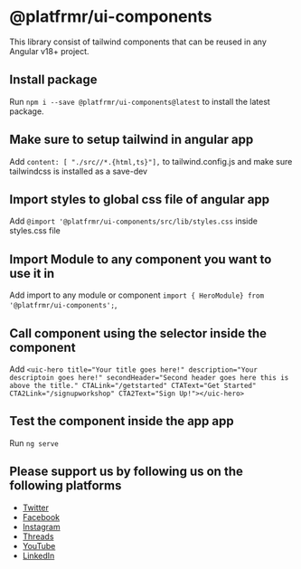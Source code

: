 # @platfrmr/ui-components

This library consist of tailwind components that can be reused in any Angular v18+ project.

## Install package

Run `npm i --save @platfrmr/ui-components@latest` to install the latest package.

## Make sure to setup tailwind in angular app

Add `content: [ "./src//*.{html,ts}"],` to tailwind.config.js and make sure tailwindcss is installed as a save-dev

## Import styles to global css file of angular app

Add `@import '@platfrmr/ui-components/src/lib/styles.css` inside styles.css file

## Import Module to any component you want to use it in

Add import to any module or component `import { HeroModule} from '@platfrmr/ui-components';`,

## Call component using the selector inside the component

Add `<uic-hero title="Your title goes here!" description="Your descriptoin goes here!" secondHeader="Second header goes here this is above the title." CTALink="/getstarted" CTAText="Get Started" CTA2Link="/signupworkshop" CTA2Text="Sign Up!"></uic-hero>`

## Test the component inside the app app

Run `ng serve`

## Please support us by following us on the following platforms

- [Twitter](https://twitter.com/platfrmrcarl)
- [Facebook](https://www.facebook.com/platfrmr)
- [Instagram](https://www.instagram.com/platfrmrcarl)
- [Threads](https://www.threads.net/platfrmrcarl)
- [YouTube](https://www.youtube.com/platfrmr)
- [LinkedIn](https://www.linkedin.com/in/platfrmrcarl)
